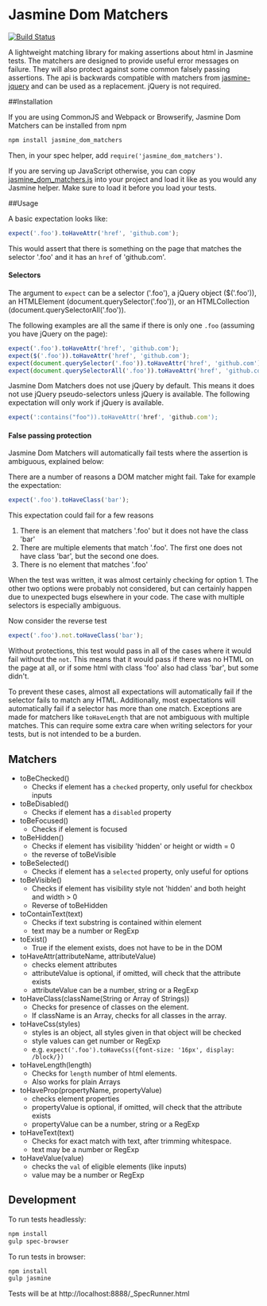 # Jasmine Dom Matchers

[![Build Status](https://travis-ci.org/charleshansen/jasmine_dom_matchers.svg?branch=master)](https://travis-ci.org/charleshansen/jasmine_dom_matchers)

A lightweight matching library for making assertions about html in Jasmine tests.
The matchers are designed to provide useful error messages on failure. They will also protect against some common falsely passing assertions.
The api is backwards compatible with matchers from [jasmine-jquery](https://github.com/velesin/jasmine-jquery) and can be used as a replacement. jQuery is not required.

##Installation

If you are using CommonJS and Webpack or Browserify, Jasmine Dom Matchers can be installed from npm
```sh
npm install jasmine_dom_matchers
```
Then, in your spec helper, add `require('jasmine_dom_matchers')`.

If you are serving up JavaScript otherwise, you can copy [jasmine_dom_matchers.js](https://github.com/charleshansen/jasmine_dom_matchers/blob/master/lib/jasmine_dom_matchers.js)
into your project and load it like as you would any Jasmine helper. Make sure to load it before you load your tests.

##Usage

A basic expectation looks like:

```javascript
expect('.foo').toHaveAttr('href', 'github.com');
```

This would assert that there is something on the page that matches the selector '.foo' and it has an `href` of 'github.com'.

#### Selectors

The argument to `expect` can be a selector ('.foo'), a jQuery object ($('.foo')), an HTMLElement (document.querySelector('.foo')),
or an HTMLCollection (document.querySelectorAll('.foo')).

The following examples are all the same if there is only one `.foo` (assuming you have jQuery on the page):
```javascript
expect('.foo').toHaveAttr('href', 'github.com');
expect($('.foo')).toHaveAttr('href', 'github.com');
expect(document.querySelector('.foo')).toHaveAttr('href', 'github.com');
expect(document.querySelectorAll('.foo')).toHaveAttr('href', 'github.com');
```

Jasmine Dom Matchers does not use jQuery by default. This means it does not use jQuery pseudo-selectors unless jQuery is available.
The following expectation will only work if jQuery is available.
```javascript
expect(':contains("foo")).toHaveAttr('href', 'github.com');
```

#### False passing protection

Jasmine Dom Matchers will automatically fail tests where the assertion is ambiguous, explained below:

There are a number of reasons a DOM matcher might fail. Take for example the expectation:

```javascript
expect('.foo').toHaveClass('bar');
```

This expectation could fail for a few reasons

1. There is an element that matchers '.foo' but it does not have the class 'bar'
2. There are multiple elements that match '.foo'. The first one does not have class 'bar', but the second one does.
3. There is no element that matches '.foo'

When the test was written, it was almost certainly checking for option 1. The other two options were probably not considered,
but can certainly happen due to unexpected bugs elsewhere in your code. The case with multiple selectors is especially ambiguous.

Now consider the reverse test

```javascript
expect('.foo').not.toHaveClass('bar');
```

Without protections, this test would pass in all of the cases where it would fail without the `not`. This means that it would pass if there
was no HTML on the page at all, or if some html with class 'foo' also had class 'bar', but some didn't.

To prevent these cases, almost all expectations will automatically fail if the selector fails to match any HTML. Additionally, most expectations will automatically
fail if a selector has more than one match. Exceptions are made for matchers like `toHaveLength` that are not ambiguous with multiple matches. This can require some
extra care when writing selectors for your tests, but is not intended to be a burden.

## Matchers

  * toBeChecked()
    - Checks if element has a `checked` property, only useful for checkbox inputs
  * toBeDisabled()
    - Checks if element has a `disabled` property
  * toBeFocused()
    - Checks if element is focused  
  * toBeHidden()
    - Checks if element has visibility 'hidden' or height or width = 0
    - the reverse of toBeVisible
  * toBeSelected()
    - Checks if element has a `selected` property, only useful for options
  * toBeVisible()
    - Checks if element has visibility style not 'hidden' and both height and width > 0
    - Reverse of toBeHidden
  * toContainText(text)
    - Checks if text substring is contained within element
    - text may be a number or RegExp
  * toExist()
    - True if the element exists, does not have to be in the DOM
  * toHaveAttr(attributeName, attributeValue)
    - checks element attributes
    - attributeValue is optional, if omitted, will check that the attribute exists
    - attributeValue can be a number, string or a RegExp
  * toHaveClass(className(String or Array of Strings))
    - Checks for presence of classes on the element.
    - If className is an Array, checks for all classes in the array.
  * toHaveCss(styles)
    - styles is an object, all styles given in that object will be checked
    - style values can get number or RegExp
    - e.g. `expect('.foo').toHaveCss({font-size: '16px', display: /block/})`
  * toHaveLength(length)
    - Checks for `length` number of html elements.
    - Also works for plain Arrays
  * toHaveProp(propertyName, propertyValue)
    - checks element properties
    - propertyValue is optional, if omitted, will check that the attribute exists
    - propertyValue can be a number, string or a RegExp  
  * toHaveText(text)
    - Checks for exact match with text, after trimming whitespace.
    - text may be a number or RegExp    
  * toHaveValue(value)
    - checks the `val` of eligible elements (like inputs)
    - value may be a number or RegExp  
 
## Development

To run tests headlessly:

```sh
npm install
gulp spec-browser
```

To run tests in browser:

```sh
npm install
gulp jasmine
```

Tests will be at http://localhost:8888/_SpecRunner.html

